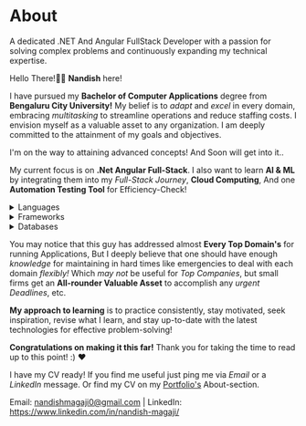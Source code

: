 # About
A dedicated .NET And Angular FullStack Developer with a passion for solving complex problems and continuously expanding my technical expertise.

Hello There!👋🏻 
**Nandish** here!

I have pursued my **Bachelor of Computer Applications** degree from **Bengaluru City University!**
My belief is to _adapt_ and _excel_ in every domain, embracing _multitasking_ to streamline operations and reduce staffing costs. I envision myself as a valuable asset to any organization.
I am deeply committed to the attainment of my goals and objectives.

I'm on the way to attaining advanced concepts! And Soon will get into it..

My current focus is on **.Net Angular Full-Stack**. I also want to learn **AI & ML** by integrating them into my _Full-Stack Journey_, **Cloud Computing**, And one **Automation Testing Tool** for Efficiency-Check! 

<details>
<summary>Languages</summary>
  JavaScript,
  C#,
  TypeScript,
  C,
  Java,
  Python.
</details>

<details>
<summary>Frameworks</summary>
  Angular.
</details>

<details>
<summary>Databases</summary>
  Basic -
    MySQL,
    Postgres SQL,
    Microsoft SQL Server.
</details>


You may notice that this guy has addressed almost **Every Top Domain's** for running Applications, But I deeply believe that one should have enough _knowledge_ for maintaining in hard times like emergencies to deal with each domain _flexibly!_ Which _may not_ be useful for _Top Companies_, but small firms get an **All-rounder Valuable Asset** to accomplish any _urgent Deadlines_, etc.

**My approach to learning** is to practice consistently, stay motivated, seek inspiration, revise what I learn, and stay up-to-date with the latest technologies for effective problem-solving!

**Congratulations on making it this far!** Thank you for taking the time to read up to this point! :) ❤️

I have my CV ready! If you find me useful just ping me via _Email_ or a _LinkedIn_ message.
Or find my CV on my [Portfolio's](https://nandish-magaji.github.io/NandishMs-portfolio/) About-section.


Email: nandishmagaji0@gmail.com | 
LinkedIn: https://www.linkedin.com/in/nandish-magaji/
